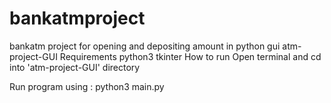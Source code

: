 # bankatmproject
bankatm project for opening and depositing amount in python gui 
atm-project-GUI
Requirements
python3 tkinter
How to run
Open terminal and cd into 'atm-project-GUI' directory

Run program using : python3 main.py
